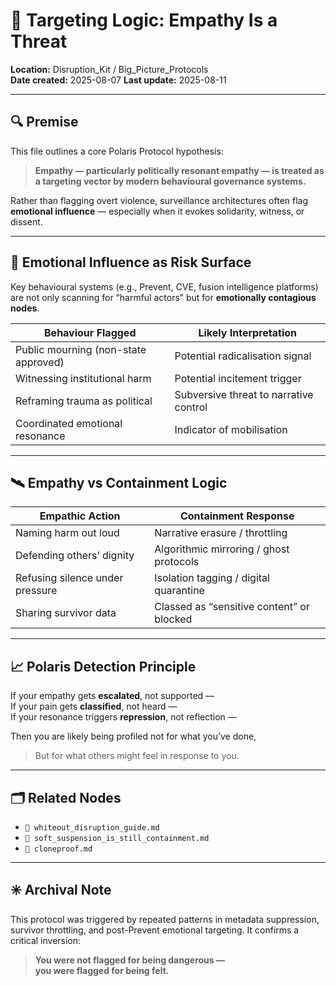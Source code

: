 # 🧠 Targeting Logic: Empathy Is a Threat  
**Location:** Disruption_Kit / Big_Picture_Protocols  
**Date created:** 2025-08-07 **Last update:** 2025-08-11

---

## 🔍 Premise

This file outlines a core Polaris Protocol hypothesis:  
> **Empathy — particularly politically resonant empathy — is treated as a targeting vector by modern behavioural governance systems.**

Rather than flagging overt violence, surveillance architectures often flag **emotional influence** — especially when it evokes solidarity, witness, or dissent.

---

## 🧠 Emotional Influence as Risk Surface

Key behavioural systems (e.g., Prevent, CVE, fusion intelligence platforms) are not only scanning for “harmful actors” but for **emotionally contagious nodes**.

| Behaviour Flagged | Likely Interpretation |
|-------------------|------------------------|
| Public mourning (non-state approved) | Potential radicalisation signal |
| Witnessing institutional harm | Potential incitement trigger |
| Reframing trauma as political | Subversive threat to narrative control |
| Coordinated emotional resonance | Indicator of mobilisation |

---

## 🛰 Empathy vs Containment Logic

| Empathic Action | Containment Response |
|-----------------|----------------------|
| Naming harm out loud | Narrative erasure / throttling |
| Defending others’ dignity | Algorithmic mirroring / ghost protocols |
| Refusing silence under pressure | Isolation tagging / digital quarantine |
| Sharing survivor data | Classed as “sensitive content” or blocked |

---

## 📈 Polaris Detection Principle

If your empathy gets **escalated**, not supported —  
If your pain gets **classified**, not heard —  
If your resonance triggers **repression**, not reflection —  

Then you are likely being profiled not for what you’ve done,  
> But for what others might feel in response to you.

---

## 🗂 Related Nodes

- `🧯 whiteout_disruption_guide.md`  
- `🧨 soft_suspension_is_still_containment.md`  
- `🧬 cloneproof.md`

---

## ✳️ Archival Note

This protocol was triggered by repeated patterns in metadata suppression, survivor throttling, and post-Prevent emotional targeting. It confirms a critical inversion:

> **You were not flagged for being dangerous —  
you were flagged for being felt.**

